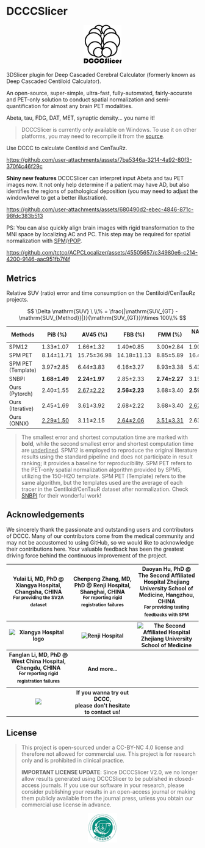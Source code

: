 # DCCCSlicer
<p align="center">
<img src="./DCCCSlicer.png" style="width:20%" alt="logo">
</p>
3DSlicer plugin for Deep Cascaded Cerebral Calculator (formerly known as Deep Cascaded Centiloid Calculator).

An open-source, super-simple, ultra-fast, fully-automated, fairly-accurate and PET-only solution to conduct spatial normalization and semi-quantification for almost any brain PET modalities.

Abeta, tau, FDG, DAT, MET, synaptic density... you name it!

> DCCCSlicer is currently only available on Windows. To use it on other platforms, you may need to recompile it from the [source](https://github.com/tctco/Beyond-Centiloid-code).

Use DCCC to calculate Centiloid and CenTauRz.

https://github.com/user-attachments/assets/7ba5346a-3214-4a92-80f3-370f4c46f29c

**Shiny new features** DCCCSlicer can interpret input Abeta and tau PET images now. It not only help determine if a patient may have AD, but also identifies the regions of pathological deposition (you may need to adjust the window/level to get a better illustration).

https://github.com/user-attachments/assets/680490d2-ebec-4846-871c-98fdc383b513

PS: You can also quickly align brain images with rigid transformation to the MNI space by localizing AC and PC. This step may be required for spatial normalization with [SPM](https://github.com/spm/spm12)/[rPOP](https://github.com/LeoIacca/rPOP/tree/master).

<https://github.com/tctco/ACPCLocalizer/assets/45505657/c34980e6-c214-4200-9146-aac951fb7f4f>

## Metrics

Relative SUV (ratio) error and time consumption on the Centiloid/CenTauRz projects.

$$
\Delta \mathrm{SUV} \ \\% = \frac{|\mathrm{SUV_{GT} - \mathrm{SUV_{Method}}|}}{\mathrm{SUV_{GT}}}\times 100\\%
$$


| **Methods**        | **PiB (%)**   | **AV45 (%)**  | **FBB (%)**   | **FMM (%)**   | **NAV4694 (%)** | **FTP (%)**   | **Time (s)**  |
| ------------------ | ------------- | ------------- | ------------- | ------------- | --------------- | ------------- | ------------- |
| SPM12              | 1.33±1.07     | 1.66±1.32     | 1.40±0.85     | 3.00±2.84     | 1.90±2.77       | 1.07±1.27     | 198.96±59.37  |
| SPM PET            | 8.14±11.71    | 15.75±36.98   | 14.18±11.13   | 8.85±5.89     | 16.43±9.60      | 12.40±11.39   | 5.77±1.68     |
| SPM PET (Template) | 3.97±2.85     | 6.44±3.83     | 6.16±3.27     | 8.93±3.38     | 5.43±3.27       | 3.65±2.78     | 4.47±0.88     |
| SNBPI              | **1.68±1.49** | **2.24±1.97** | 2.85±2.33     | **2.74±2.27** | 3.15±2.66       | <ins>1.41±1.13</ins>     | 130.33±41.27  |
| Ours (Pytorch)     | 2.40±1.55     | <ins>2.67±2.22</ins>     | **2.56±2.23** | 3.68±3.40     | **2.59±2.13**   | 2.07±4.31     | **1.07±0.63** |
| Ours (Iterative)   | 2.45±1.69     | 3.61±3.92     | 2.68±2.22     | 3.68±3.40     | <ins>2.62±2.09</ins>       | **1.40±1.35** | <ins>1.53±1.01</ins>     |
| Ours (ONNX)        | <ins>2.29±1.50</ins>     | 3.11±2.15     | <ins>2.64±2.06</ins>     | <ins>3.51±3.31</ins>     | 2.63±2.15       | 1.44±1.26     | 15.85±2.30    |

> The smallest error and shortest computation time are marked with **bold**, while the second smallest error and shortest computation time are <ins>underlined</ins>. SPM12 is employed to reproduce the original literature results using the standard pipeline and does not participate in result ranking; it provides a baseline for reproducibility. SPM PET refers to the PET-only spatial normalization algorithm provided by SPM5, utilizing the 15O-H2O template. SPM PET (Template) refers to the same algorithm, but the templates used are the average of each tracer in the Centiloid/CenTauR dataset after normalization. Check [SNBPI](https://github.com/ZhangTianhao1993/Spatial-Normalization-of-Brain-PET-Images) for their wonderful work!

## Acknowledgements

We sincerely thank the passionate and outstanding users and contributors of DCCC. Many of our contributors come from the medical community and may not be accustomed to using GitHub, so we would like to acknowledge their contributions here. Your valuable feedback has been the greatest driving force behind the continuous improvement of the project.


<table width="100%" center>
  <thead>
    <tr>
      <th width="33%">Yulai Li, MD, PhD @ Xiangya Hospital, Changsha, CHINA<br/><sup>For providing the SV2A dataset</sup></th>
      <th width="33%">Chenpeng Zhang, MD, PhD @ Renji Hospital, Shanghai, CHINA<br/><sup>For reporting rigid registration failures</sup></th>
      <th width="33%">Daoyan Hu, PhD @ The Second Affiliated Hospital Zhejiang University School of Medicine, Hangzhou, CHINA<br/><sup>For providing testing feedbacks with SPM</sup></th>
    </tr>
  </thead>
  <tbody>
    <tr>
      <th width="33%"><img src="https://upload.wikimedia.org/wikipedia/zh/f/fc/%E6%B9%98%E9%9B%85%E5%8C%BB%E9%99%A2%E9%99%A2%E5%BE%BD.jpg" alt="Xiangya Hospital logo" width="160" /></th>
      <th width="33%"><img src="Not authorized to use the hospital logo" alt="Renji Hospital" /></th>
      <th width="33%"><img src="https://p3-sdbk2-media.byteimg.com/tos-cn-i-xv4ileqgde/8e3cdb956c3f4fb5a5e977e9bad931f8~tplv-xv4ileqgde-resize-w:750.image" alt="The Second Affiliated Hospital Zhejiang University School of Medicine" width="220"/></th>
    </tr>
    <tr>
      <th width="33%">Fanglan Li, MD, PhD @ West China Hospital, Chengdu, CHINA<br><sup>For reporting rigid registration failures</sup></th>
      <th width="33%">And more...</th>
      <th width="33%"></th>
    </tr>
    <tr>
      <th width="33%"><img src="https://media.licdn.com/dms/image/v2/C560BAQH784Gt17OeVg/company-logo_200_200/company-logo_200_200/0/1643080250401?e=2147483647&v=beta&t=egCFbtkNMfczQq8w1PE77L8Ha2h-9MgEBw_-V2Zg0rg" width="160" /></th>
      <th width="33%">If you wanna try out DCCC, <br>
      please don't hesitate to contact us!</th>
      <th width="33%"></th>
    </tr>
  </tbody>
</table>

## License

> This project is open-sourced under a CC-BY-NC 4.0 license and therefore not allowed for commercial use. This project is for research only and is prohibited in clinical practice.
>
> **IMPORTANT LICENSE UPDATE**: Since DCCCSlicer V2.0, we no longer allow results generated using DCCCSlicer to be published in closed-access journals. If you use our software in your research, please consider publishing your results in an open-access journal or making them publicly available from the journal press, unless you obtain our commercial use license in advance.

<p align="center"><img src="./demo/dept_logo.png" style="width:15%;" /></p>
